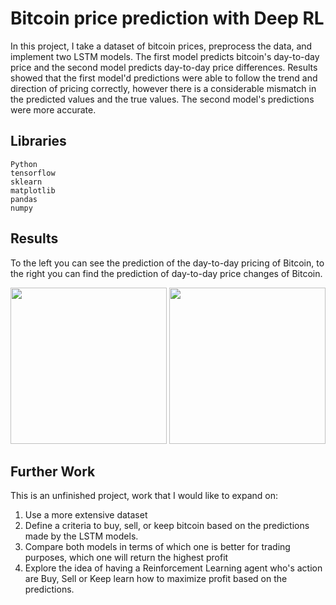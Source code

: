 # Bitcoin price prediction with Deep RL

In this project, I take a dataset of bitcoin prices, preprocess the data, and implement two LSTM models. The first model predicts bitcoin's day-to-day price and the second model predicts day-to-day price differences. Results showed that the first model'd predictions were able to follow the trend and direction of pricing correctly, however there is a considerable mismatch in the predicted values and the true values. The second model's predictions were more accurate.

## Libraries

```
Python
tensorflow
sklearn
matplotlib
pandas
numpy
```

## Results

To the left you can see the prediction of the day-to-day pricing of Bitcoin, to the right you can find the prediction of day-to-day price changes of Bitcoin.
<p align="center">
	<img width="250" src="https://jonaac.github.io/img/lstmprediction.png" />
	<img width="250" src="https://jonaac.github.io/img/lstmchangeprediction.png" />
</p>

## Further Work

This is an unfinished project, work that I would like to expand on:
1. Use a more extensive dataset
2. Define a criteria to buy, sell, or keep bitcoin based on the predictions made by the LSTM models.
3. Compare both models in terms of which one is better for trading purposes, which one will return the highest profit
4. Explore the idea of having a Reinforcement Learning agent who's action are Buy, Sell or Keep learn how to maximize profit based on the predictions.
